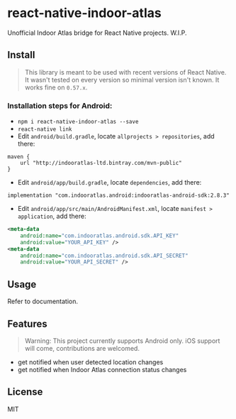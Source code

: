 # react-native-indoor-atlas

Unofficial Indoor Atlas bridge for React Native projects. W.I.P.

## Install

> This library is meant to be used with recent versions of React Native. It wasn't tested on every version so minimal
version isn't known. It works fine on `0.57.x`.

### Installation steps for Android:

- `npm i react-native-indoor-atlas --save`
- `react-native link`
- Edit `android/build.gradle`, locate `allprojects > repositories`, add there:
```
maven {
    url "http://indooratlas-ltd.bintray.com/mvn-public"
}
```
- Edit `android/app/build.gradle`, locate `dependencies`, add there:
```
implementation "com.indooratlas.android:indooratlas-android-sdk:2.8.3"
```
- Edit `android/app/src/main/AndroidManifest.xml`, locate `manifest > application`, add there:
```xml
<meta-data
    android:name="com.indooratlas.android.sdk.API_KEY"
    android:value="YOUR_API_KEY" />
<meta-data
    android:name="com.indooratlas.android.sdk.API_SECRET"
    android:value="YOUR_API_SECRET" />
```

## Usage

Refer to documentation.

## Features

> Warning: This project currently supports Android only. iOS support will come, contributions are welcomed.

- get notified when user detected location changes
- get notified when Indoor Atlas connection status changes

## License

MIT
